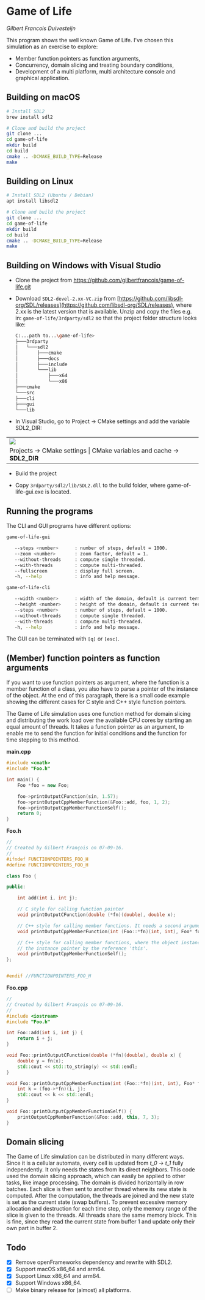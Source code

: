 # Game of Life
_Gilbert Francois Duivesteijn_

This program shows the well known Game of Life. I've chosen this simulation as an exercise to explore:

* Member function pointers as function arguments,
* Concurrency, domain slicing and treating boundary conditions,
* Development of a multi platform, multi architecture console and graphical application.



## Building on macOS

```sh
# Install SDL2
brew install sdl2

# Clone and build the project
git clone ...
cd game-of-life
mkdir build
cd build
cmake .. -DCMAKE_BUILD_TYPE=Release
make

```

## Building on Linux

```sh
# Install SDL2 (Ubuntu / Debian)
apt install libsdl2

# Clone and build the project
git clone ...
cd game-of-life
mkdir build
cd build
cmake .. -DCMAKE_BUILD_TYPE=Release
make
```

## Building on Windows with Visual Studio

- Clone the project from https://github.com/gilbertfrancois/game-of-life.git
- Download `SDL2-devel-2.xx-VC.zip` from [https://github.com/libsdl-org/SDL/releases](https://github.com/libsdl-org/SDL/releases), where 2.xx is the latest version that is available.  Unzip and copy the files e.g. in: `game-of-life/3rdparty/sdl2` so that the project folder structure looks like:

	```sh
	C:...path to...\game-of-life>
	├───3rdparty
	│   └───sdl2
	│       ├───cmake
	│       ├───docs
	│       ├───include
	│       └───lib
	│           ├───x64
	│           └───x86
	├───cmake
	└───src
    ├───cli
    ├───gui
    └───lib
	```

- In Visual Studio, go to Project -> CMake settings and add the variable SDL2_DIR:

|                                                              |
| ------------------------------------------------------------ |
| ![](C:\Users\spami\source\repos\game-of-life\assets\images\vs2022_cmake_settings.png) |
| Projects -> CMake settings \| CMake variables and cache -> **SDL2_DIR <path>** |

- Build the project

- Copy `3rdparty/sdl2/lib/SDL2.dll` to the build folder, where game-of-life-gui.exe is located.



## Running the programs

The CLI and GUI programs have different options:

```sh
game-of-life-gui

   --steps <number>      : number of steps, default = 1000.
   --zoom <number>       : zoom factor, default = 1.
   --without-threads     : compute single threaded.
   --with-threads        : compute multi-threaded.
   --fullscreen          : display full screen.
   -h, --help            : info and help message.
```

```sh
game-of-life-cli

   --width <number>      : width of the domain, default is current terminal width.
   --height <number>     : height of the domain, default is current terminal height.
   --steps <number>      : number of steps, default = 1000.
   --without-threads     : compute single threaded.
   --with-threads        : compute multi-threaded.
   -h, --help            : info and help message.
```

The GUI can be terminated with `[q]` or `[esc]`.



## (Member) function pointers as function arguments

If you want to use function pointers as argument, where the function is a member function of a class, you also have to parse a pointer of the instance of the object. At the end of this paragraph, there is a small code example showing the different cases for C style and C++ style function pointers.

The Game of Life simulation uses one function method for domain slicing and distributing the work load over the available CPU cores by starting an equal amount of threads. It takes a function pointer as an argument, to enable me to send the function for initial conditions and the function for time stepping to this method.



**main.cpp**

```c++
#include <cmath>
#include "Foo.h"

int main() {
    Foo *foo = new Foo;

    foo->printOutputCFunction(sin, 1.57);
    foo->printOutputCppMemberFunction(&Foo::add, foo, 1, 2);
    foo->printOutputCppMemberFunctionSelf();
    return 0;
}
```

**Foo.h**
```c++
//
// Created by Gilbert François on 07-09-16.
//
#ifndef FUNCTIONPOINTERS_FOO_H
#define FUNCTIONPOINTERS_FOO_H

class Foo {

public:

    int add(int i, int j);

    // C style for calling function pointer
    void printOutputCFunction(double (*fn)(double), double x);

    // C++ style for calling member functions. It needs a second argument for the reference to the instance
    void printOutputCppMemberFunction(int (Foo::*fn)(int, int), Foo* foo, int i, int j);

    // C++ style for calling member functions, where the object instance calls one of its own functions and providing
    // the instance pointer by the reference 'this'.
    void printOutputCppMemberFunctionSelf();
};


#endif //FUNCTIONPOINTERS_FOO_H
```

**Foo.cpp**
```c++
//
// Created by Gilbert François on 07-09-16.
//
#include <iostream>
#include "Foo.h"

int Foo::add(int i, int j) {
    return i + j;
}

void Foo::printOutputCFunction(double (*fn)(double), double x) {
    double y = fn(x);
    std::cout << std::to_string(y) << std::endl;
}

void Foo::printOutputCppMemberFunction(int (Foo::*fn)(int, int), Foo* foo, int i, int j) {
    int k = (foo->*fn)(i, j);
    std::cout << k << std::endl;
}

void Foo::printOutputCppMemberFunctionSelf() {
    printOutputCppMemberFunction(&Foo::add, this, 7, 3);
}
```



## Domain slicing

The Game of Life simulation can be distributed in many different ways. Since it is a cellular automata, every cell is updated from *t_0* -> *t_1* fully independently. It only needs the states from its direct neighbors. This code used the domain slicing approach, which can easily be applied to other tasks, like image processing. The domain is divided horizontally in row batches. Each slice is then sent to another thread where its new state is computed. After the computation, the threads are joined and the new state is set as the current state (swap buffers). To prevent excessive memory allocation and destruction for each time step, only the memory range of the slice is given to the threads. All threads share the same memory block. This is fine, since they read the current state from buffer 1 and update only their own part in buffer 2.



## Todo

- [x] Remove openFrameworks dependency and rewrite with SDL2.
- [x] Support macOS x86_64 and arm64.
- [x] Support Linux x86_64 and arm64.
- [x] Support Windows x86_64.
- [ ] Make binary release for (almost) all platforms.
